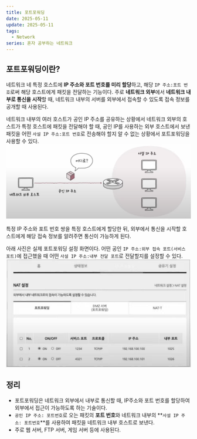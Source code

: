 ```yaml
---
title: 포트포워딩
date: 2025-05-11
update: 2025-05-11
tags:
  - Network
series: 혼자 공부하는 네트워크
---
```


## 포트포워딩이란?
네트워크 네 특정 호스트에 **IP 주소와 포트 번호를 미리 할당**하고, 해당 `IP 주소:포트 번호`로써  해당 호스트에게 패킷을 전달하는 기능이다. 주로 **네트워크 외부**에서 **네트워크 내부로 통신을 시작**할 때, 네트워크 내부의 서버를 외부에서 접속할 수 있도록 접속 정보를 공개할 때 사용된다.

네트워크 내부의 여러 호스트가 공인 IP 주소를 공유하는 상황에서 네트워크 외부의 호스트가 특정 호스트에 패킷을 전달해야 할 때, 공인 IP를 사용하는 외부 호스트에서 보낸 패킷을 어떤 `사설 IP 주소:포트 번호`로 전송해야 할지 알 수 없는 상황에서 포트포워딩을 사용할 수 있다.
![네트워크 외부 호스트는 어떤 호스트로 수신해야 할지 알 수 없다](PF_1.png)

특정 IP 주소와 포트 번호 쌍을 특정 호스트에게 할당한 뒤, 외부에서 통신을 시작할 호스트에게 해당 접속 정보를 알려주면 통신이 가능하게 된다. 

아래 사진은 실제 포트포워딩 설정 화면이다. 어떤 공인 `IP 주소:외부 접속 포트(서비스 포트)`에 접근했을 때 어떤 `사설 IP 주소:내부 전달 포트`로 전달할지를 설정할 수 있다. 
![공인 IP 주소:1234로 전송된 패킷은 192.168.100.100:1025로 전달된다](PF_2.png)

## 정리
- 포트포워딩은 네트워크 외부에서 내부로 통신할 때, IP주소와 포트 번호를 할당하여 외부에서 접근이 가능하도록 하는 기술이다.
- `공인 IP 주소: 포트번호`로 오는 패킷의 **포트 번호**와 네트워크 내부의 **`사설 IP 주소: 포트번호`**를 사용하여 패킷을 네트워크 내부 호스트로 보낸다.
- 주로 웹 서버, FTP 서버, 게임 서버 등에 사용된다.